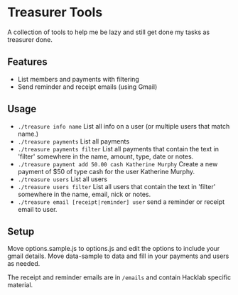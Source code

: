 # Treasurer Tools

A collection of tools to help me be lazy and still get done my tasks as treasurer done.

## Features

* List members and payments with filtering
* Send reminder and receipt emails (using Gmail)

## Usage

* `./treasure info name` List all info on a user (or multiple users that match name.)
* `./treasure payments` List all payments
* `./treasure payments filter` List all payments that contain the text in 'filter' somewhere in the name, amount, type, date or notes.
* `./treasure payment add 50.00 cash Katherine Murphy` Create a new payment of $50 of type cash for the user Katherine Murphy.
* `./treasure users` List all users
* `./treasure users filter` List all users that contain the text in 'filter' somewhere in the name, email, nick or notes.
* `./treasure email [receipt|reminder] user` send a reminder or receipt email to user.

## Setup

Move options.sample.js to options.js and edit the options to include your gmail details.
Move data-sample to data and fill in your payments and users as needed.

The receipt and reminder emails are in `/emails` and contain Hacklab specific material.
